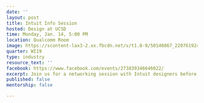```yaml
---
date: ''
layout: post
title: Intuit Info Session
hosted: Design at UCSD
time: Monday, Jan. 14, 5:00 PM
location: Qualcomm Room
image: https://scontent-lax3-2.xx.fbcdn.net/v/t1.0-9/50140867_2207619249478534_8456575908998807552_o.jpg?_nc_cat=111&_nc_ht=scontent-lax3-2.xx&oh=57fee05574ef319a8bec0eb07e03cb68&oe=5CD72EB4
quarter: WI19
type: industry
resource_text: ''
facebook: https://www.facebook.com/events/273839346646022/
excerpt: Join us for a networking session with Intuit designers before Stride!
published: false
mentorship: false

---
```

